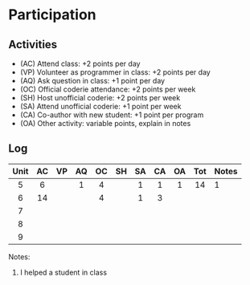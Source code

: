 Participation
=============

## Activities ## 

+ (AC) Attend class: +2 points per day
+ (VP) Volunteer as programmer in class: +2 points per day
+ (AQ) Ask question in class: +1 point per day
+ (OC) Official coderie attendance: +2 points per week
+ (SH) Host unofficial coderie: +2 points per week
+ (SA) Attend unofficial coderie: +1 point per week
+ (CA) Co-author with new student: +1 point per program
+ (OA) Other activity: variable points, explain in notes

## Log ##

| Unit | AC | VP | AQ | OC | SH | SA | CA | OA | Tot | Notes
|:----:|:--:|:--:|:--:|:--:|:--:|:--:|:--:|:--:|:---:|:--------
|   5  |  6 |    |  1 |  4 |    |  1 |  1 |  1 |  14 | 1
|   6  | 14 |    |    |  4 |    |  1 |  3 |    |     | 
|   7  | 
|   8  | 
|   9  |

Notes:
1. I helped a student in class


